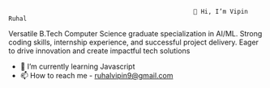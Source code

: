                                                        👋 Hi, I’m Vipin Ruhal

Versatile B.Tech Computer Science graduate specialization in AI/ML. Strong coding skills, internship experience, and successful project delivery. Eager to drive innovation and create impactful tech solutions
                                                       
- 🌱 I’m currently learning Javascript
- 📫 How to reach me - ruhalvipin9@gmail.com


<!---
vipin1000/vipin1000 is a ✨ special ✨ repository because its `README.md` (this file) appears on your GitHub profile.
You can click the Preview link to take a look at your changes.
--->
